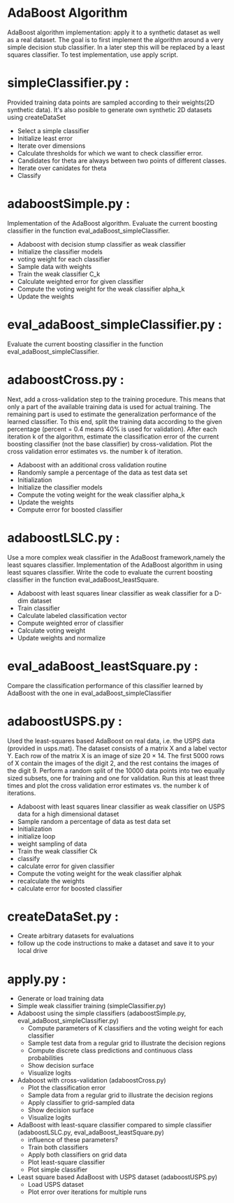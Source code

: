 # AdaBoost Algorithm

AdaBoost algorithm implementation: apply it to a synthetic dataset as well as a real dataset. The goal is to first implement the algorithm around a very simple decision stub classifier. In a later step this will be replaced by a least squares classifier. To test implementation, use apply script.

# simpleClassifier.py :

Provided training data points are sampled according to their weights(2D synthetic data). It's also posible to generate own synthetic 2D datasets using createDataSet
- Select a simple classifier
- Initialize least error
- Iterate over dimensions
- Calculate thresholds for which we want to check classifier error.
- Candidates for theta are always between two points of different classes.
- Iterate over canidates for theta
- Classify 

# adaboostSimple.py :
Implementation of the AdaBoost algorithm. Evaluate the current boosting classifier in the function eval_adaBoost_simpleClassifier.
- Adaboost with decision stump classifier as weak classifier
- Initialize the classifier models 
- voting weight for each classifier
- Sample data with weights
- Train the weak classifier C_k
- Calculate weighted error for given classifier
- Compute the voting weight for the weak classifier alpha_k
- Update the weights

# eval_adaBoost_simpleClassifier.py :
Evaluate the current boosting classifier in the function eval_adaBoost_simpleClassifier.

# adaboostCross.py :
Next, add a cross-validation step to the training procedure. This means that only a part of the available training data is used for actual training. The remaining part is used to estimate the generalization performance of the learned classifier. To this end, split the training data according to the given percentage (percent = 0.4 means 40% is used for validation). After each iteration k of the algorithm, estimate the classification error of the current boosting classifier (not the base classifier) by cross-validation. Plot the cross validation error estimates vs. the number k of iteration.
- Adaboost with an additional cross validation routine 
- Randomly sample a percentage of the data as test data set
- Initialization
- Initialize the classifier models
- Compute the voting weight for the weak classifier alpha_k
- Update the weights
- Compute error for boosted classifier

# adaboostLSLC.py :

Use a more complex weak classifier in the AdaBoost framework,namely the least squares classifier. Implementation of the AdaBoost algorithm in using least squares classifier. Write the code to evaluate the current boosting classifier in the function eval_adaBoost_leastSquare.
- Adaboost with least squares linear classifier as weak classifier for a D-dim dataset
- Train classifier
- Calculate labeled classification vector
- Compute weighted error of classifier
- Calculate voting weight
- Update weights and normalize

# eval_adaBoost_leastSquare.py :
Compare the classification performance of this classifier learned by AdaBoost with the
one in eval_adaBoost_simpleClassifier

# adaboostUSPS.py :
Used the least-squares based AdaBoost on real data, i.e. the USPS data (provided in usps.mat). The dataset consists of a matrix X and a label vector Y. Each row of the matrix X is an image of size 20 × 14. The first 5000 rows of X contain the images of the digit 2, and the rest contains the images of the digit 9. Perform a random split of the 10000 data points into two equally sized subsets, one for training and one for validation. Run this at least three times and plot the cross validation error estimates vs. the number k of iterations.

- Adaboost with least squares linear classifier as weak classifier on USPS data for a high dimensional dataset
- Sample random a percentage of data as test data set
- Initialization
- initialize loop
- weight sampling of data
- Train the weak classifier Ck
- classify
- calculate error for given classifier
- Compute the voting weight for the weak classifier alphak
- recalculate the weights
- calculate error for boosted classifier

# createDataSet.py :
- Create arbitrary datasets for evaluations
- follow up the code instructions to make a dataset and save it to your local drive



# apply.py :
- Generate or load training data
- Simple weak classifier training (simpleClassifier.py)
- Adaboost using the simple classifiers (adaboostSimple.py, eval_adaBoost_simpleClassifier.py)
  - Compute parameters of K classifiers and the voting weight for each classifier
  - Sample test data from a regular grid to illustrate the decision regions
  - Compute discrete class predictions and continuous class probabilities
  - Show decision surface
  - Visualize logits
- Adaboost with cross-validation (adaboostCross.py)
  - Plot the classification error
  - Sample data from a regular grid to illustrate the decision regions
  - Apply classifier to grid-sampled data
  - Show decision surface
  - Visualize logits
- AdaBoost with least-square classifier compared to simple classifier (adaboostLSLC.py, eval_adaBoost_leastSquare.py)
  - influence of these parameters?
  - Train both classifiers
  - Apply both classifiers on grid data
  - Plot least-square classifier
  - Plot simple classifier
- Least square based AdaBoost with USPS dataset (adaboostUSPS.py)
  - Load USPS dataset
  - Plot error over iterations for multiple runs

